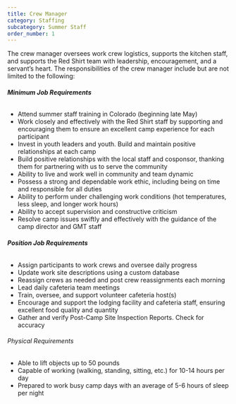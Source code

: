 ```yaml
---
title: Crew Manager
category: Staffing
subcategory: Summer Staff
order_number: 1
---
```


The crew manager oversees work crew logistics, supports the kitchen staff, and supports the Red Shirt team with leadership, encouragement, and a servant’s heart. The responsibilities of the crew manager include but are not limited to the following:

###### **Minimum Job Requirements**

<div><ul><li>Attend summer staff training in Colorado (beginning late May)</li><li>Work closely and effectively with the Red Shirt staff by supporting and encouraging them to ensure an excellent camp experience for each participant</li><li>Invest in youth leaders and youth. Build and maintain positive relationships at each camp</li><li>Build positive relationships with the local staff and cosponsor, thanking them for partnering with us to serve the community</li><li>Ability to live and work well in community and team dynamic</li><li>Possess a strong and dependable work ethic, including being on time and responsible for all duties</li><li>Ability to perform under challenging work conditions (hot temperatures, less sleep, and longer work hours)</li><li>Ability to accept supervision and constructive criticism</li><li>Resolve camp issues swiftly and effectively with the guidance of the camp director and GMT staff</li></ul><h6><strong>Position Job Requirements</strong></h6><ul><li>Assign participants to work crews and oversee daily progress</li><li>Update work site descriptions using a custom database</li><li>Reassign crews as needed and post crew reassignments each morning</li><li>Lead daily cafeteria team meetings</li><li>Train, oversee, and support volunteer cafeteria host(s)</li><li>Encourage and support the lodging facility and cafeteria staff, ensuring excellent food quality and quantity</li><li>Gather and verify Post-Camp Site Inspection Reports. Check for accuracy</li></ul><div><h6>Physical Requirements</h6><ul><li>Able to lift objects up to 50 pounds</li><li>Capable of working (walking, standing, sitting, etc.) for 10-14 hours per day</li><li>Prepared to work busy camp days with an average of 5-6 hours of sleep per night</li></ul></div></div>
